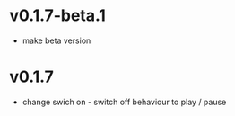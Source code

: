 # v0.1.7-beta.1

- make beta version

# v0.1.7

- change swich on - switch off behaviour to play / pause
